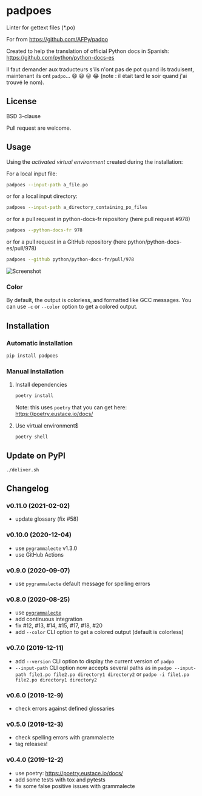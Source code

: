 # padpoes

Linter for gettext files (\*.po)

For from https://github.com/AFPy/padpo

Created to help the translation of official Python docs in Spanish: https://github.com/python/python-docs-es

Il faut demander aux traducteurs s'ils n'ont pas de pot quand ils traduisent, maintenant ils ont `padpo`…
:smile: :laughing: :stuck_out_tongue_winking_eye: :joy: (note : il était tard le soir quand j'ai trouvé le nom).

## License

BSD 3-clause

Pull request are welcome.

## Usage

Using the _activated virtual environment_ created during the installation:

For a local input file:

```bash
padpoes --input-path a_file.po
```

or for a local input directory:

```bash
padpoes --input-path a_directory_containing_po_files
```

or for a pull request in python-docs-fr repository (here pull request #978)

```bash
padpoes --python-docs-fr 978
```

or for a pull request in a GitHub repository (here python/python-docs-es/pull/978)

```bash
padpoes --github python/python-docs-fr/pull/978
```

![Screenshot](screenshot.png)

### Color

By default, the output is colorless, and formatted like GCC messages. You can use `-c`
or `--color` option to get a colored output.

## Installation

### Automatic installation

```bash
pip install padpoes
```

### Manual installation

1. Install dependencies

   ```bash
   poetry install
   ```

   Note: this uses `poetry` that you can get here: https://poetry.eustace.io/docs/

2. Use virtual environment$

   ```bash
   poetry shell
   ```

## Update on PyPI

`./deliver.sh`

## Changelog

### v0.11.0 (2021-02-02)

- update glossary (fix #58)

### v0.10.0 (2020-12-04)

- use `pygrammalecte` v1.3.0
- use GitHub Actions

### v0.9.0 (2020-09-07)

- use `pygrammalecte` default message for spelling errors

### v0.8.0 (2020-08-25)

- use [`pygrammalecte`](https://github.com/vpoulailleau/pygrammalecte)
- add continuous integration
- fix #12, #13, #14, #15, #17, #18, #20
- add `--color` CLI option to get a colored output (default is colorless)

### v0.7.0 (2019-12-11)

- add `--version` CLI option to display the current version of `padpo`
- `--input-path` CLI option now accepts several paths as in
  `padpo --input-path file1.po file2.po directory1 directory2` or
  `padpo -i file1.po file2.po directory1 directory2`

### v0.6.0 (2019-12-9)

- check errors against defined glossaries

### v0.5.0 (2019-12-3)

- check spelling errors with grammalecte
- tag releases!

### v0.4.0 (2019-12-2)

- use poetry: https://poetry.eustace.io/docs/
- add some tests with tox and pytests
- fix some false positive issues with grammalecte
